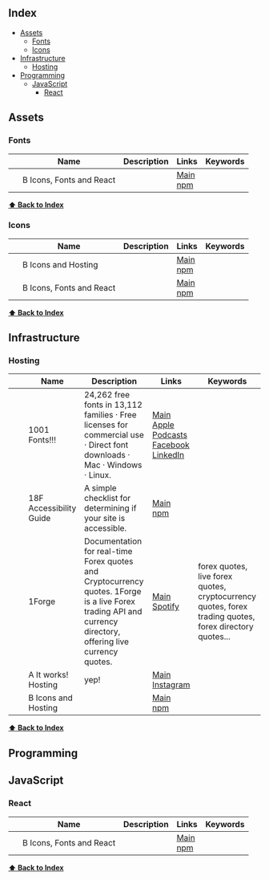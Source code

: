 ## Index

* [Assets](#assets) 
  * [Fonts](#assets-fonts)
  * [Icons](#assets-icons)
* [Infrastructure](#infrastructure) 
  * [Hosting](#infrastructure-hosting)
* [Programming](#programming) 
  * [JavaScript](#programming-javascript) 
    * [React](#programming-javascript-react) 


## <a name="assets">Assets</a> 

### <a name="fonts"><a name="assets-fonts">Fonts</a></a>
| &nbsp; | Name | Description | Links | Keywords |
|---|---|---|---|---|
 &nbsp; | B Icons, Fonts and React |  | [Main](https://1forge.com/forex-data-api/api-documentation)<br />[npm](https://test.com) |  |

**[⬆ Back to Index](#index)**

### <a name="icons"><a name="assets-icons">Icons</a></a>
| &nbsp; | Name | Description | Links | Keywords |
|---|---|---|---|---|
 &nbsp; | B Icons and Hosting |  | [Main](https://1forge.com/forex-data-api/api-documentation)<br />[npm](https://test.com) |  |
 &nbsp; | B Icons, Fonts and React |  | [Main](https://1forge.com/forex-data-api/api-documentation)<br />[npm](https://test.com) |  |

**[⬆ Back to Index](#index)**
## <a name="infrastructure">Infrastructure</a> 

### <a name="hosting"><a name="infrastructure-hosting">Hosting</a></a>
| &nbsp; | Name | Description | Links | Keywords |
|---|---|---|---|---|
 <img src="https://themes.static.1001fonts.net/netefx/img/1001fonts-avatar-32x32.png" width="16" /> | 1001 Fonts!!! | 24,262 free fonts in 13,112 families · Free licenses for commercial use · Direct font downloads · Mac · Windows · Linux. | [Main](https://1forge.com/forex-data-api/api-documentation)<br />[Apple Podcasts](https://test.com)<br />[Facebook](https://test.com)<br />[LinkedIn](https://test.com) |  |
 <img src="https://accessibility.18f.gov/checklist/favicon.ico" width="16" /> | 18F Accessibility Guide | A simple checklist for determining if your site is accessible. | [Main](https://1forge.com/forex-data-api/api-documentation)<br />[npm](https://test.com) |  |
 <img src="https://1forge.com/forex-data-api/favicon.ico" width="16" /> | 1Forge | Documentation for real-time Forex quotes and Cryptocurrency quotes. 1Forge is a live Forex trading API and currency directory, offering live currency quotes. | [Main](https://1forge.com/forex-data-api/api-documentation)<br />[Spotify](https://test.com) | forex quotes, live forex quotes, cryptocurrency quotes, forex trading quotes, forex directory quotes... |
 &nbsp; | A It works! Hosting | yep! | [Main](https://1forge.com/forex-data-api/api-documentation)<br />[Instagram](https://test.com) |  |
 &nbsp; | B Icons and Hosting |  | [Main](https://1forge.com/forex-data-api/api-documentation)<br />[npm](https://test.com) |  |

**[⬆ Back to Index](#index)**
## <a name="programming">Programming</a> 
## <a name="javascript"><a name="programming-javascript">JavaScript</a></a> 

### <a name="react"><a name="programming-javascript-react">React</a></a>
| &nbsp; | Name | Description | Links | Keywords |
|---|---|---|---|---|
 &nbsp; | B Icons, Fonts and React |  | [Main](https://1forge.com/forex-data-api/api-documentation)<br />[npm](https://test.com) |  |

**[⬆ Back to Index](#index)**